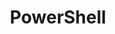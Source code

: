 ---
title: "PowerShell"
linkTitle: "PowerShell"
description: "Data types used for working with PowerShell."
weight: 1
---